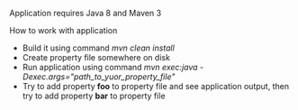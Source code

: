 Application requires Java 8 and Maven 3

How to work with application
- Build it using command *mvn clean install*
- Create property file somewhere on disk
- Run application using command *mvn exec:java -Dexec.args="path_to_yuor_property_file"*
- Try to add property **foo** to property file and see application output, then try to add property **bar** to property file


